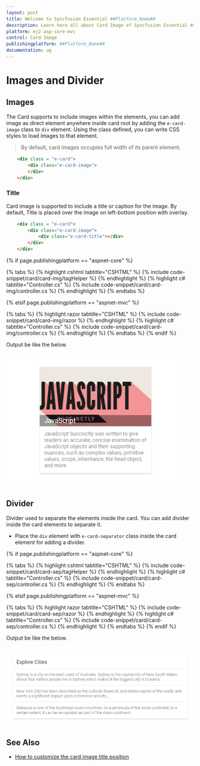 ```yaml
---
layout: post
title: Welcome to Syncfusion Essential ##Platform_Name##
description: Learn here all about Card Image of Syncfusion Essential ##Platform_Name## widgets based on HTML5 and jQuery.
platform: ej2-asp-core-mvc
control: Card Image
publishingplatform: ##Platform_Name##
documentation: ug
---
```



# Images and Divider

## Images

The Card supports to include images within the elements, you can add image as direct element anywhere inside card root by adding the `e-card-image` class to `div` element. Using the class defined, you can write CSS styles to load images to that element.

> By default, card images occupies full width of its parent element.

```html
    <div class = "e-card">
        <div class="e-card-image">
        </div>
    </div>
```

### Title

Card image is supported to include a title or caption for the image. By default, Title is placed over the image on left-bottom position with overlay.

```html
    <div class = "e-card">
        <div class="e-card-image">
            <div class="e-card-title"></div>
        </div>
    </div>
```

{% if page.publishingplatform == "aspnet-core" %}

{% tabs %}
{% highlight cshtml tabtitle="CSHTML" %}
{% include code-snippet/card/card-img/tagHelper %}
{% endhighlight %}
{% highlight c# tabtitle="Controller.cs" %}
{% include code-snippet/card/card-img/controller.cs %}
{% endhighlight %}
{% endtabs %}

{% elsif page.publishingplatform == "aspnet-mvc" %}

{% tabs %}
{% highlight razor tabtitle="CSHTML" %}
{% include code-snippet/card/card-img/razor %}
{% endhighlight %}
{% highlight c# tabtitle="Controller.cs" %}
{% include code-snippet/card/card-img/controller.cs %}
{% endhighlight %}
{% endtabs %}
{% endif %}



Output be like the below.

![CSS Card Control with images and divider](./images/card-image.PNG)

## Divider

Divider used to separate the elements inside the card. You can add divider inside the card elements to separate it.

* Place the `div` element with `e-card-separator` class inside the card element for adding a divider.

{% if page.publishingplatform == "aspnet-core" %}

{% tabs %}
{% highlight cshtml tabtitle="CSHTML" %}
{% include code-snippet/card/card-sep/tagHelper %}
{% endhighlight %}
{% highlight c# tabtitle="Controller.cs" %}
{% include code-snippet/card/card-sep/controller.cs %}
{% endhighlight %}
{% endtabs %}

{% elsif page.publishingplatform == "aspnet-mvc" %}

{% tabs %}
{% highlight razor tabtitle="CSHTML" %}
{% include code-snippet/card/card-sep/razor %}
{% endhighlight %}
{% highlight c# tabtitle="Controller.cs" %}
{% include code-snippet/card/card-sep/controller.cs %}
{% endhighlight %}
{% endtabs %}
{% endif %}



Output be like the below.

![CSS Card Control with images and divider](./images/card-divider.PNG)

## See Also

* [How to customize the card image title position](./how-to/customize-the-card-image-title-position)